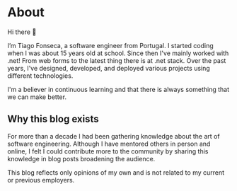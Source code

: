 ﻿---
---
# About

Hi there 👋

I’m Tiago Fonseca, a software engineer from Portugal. I started coding when I was about 15 years old at school. Since then I've mainly worked with .net! From web forms to the latest thing there is at .net stack. Over the past years, I've designed, developed, and deployed various projects using different technologies.

I'm a believer in continuous learning and that there is always something that we can make better.

## Why this blog exists

For more than a decade I had been gathering knowledge about the art of software engineering. 
Although I have mentored others in person and online, I felt I could contribute more to the community by sharing this knowledge in blog posts broadening the audience.

This blog reflects only opinions of my own and is not related to my current or previous employers.